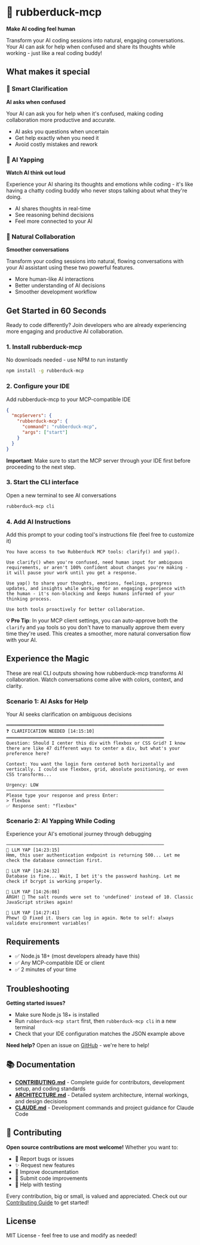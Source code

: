 # 🦆 rubberduck-mcp

**Make AI coding feel human**

Transform your AI coding sessions into natural, engaging conversations. Your AI can ask for help when confused and share its thoughts while working - just like a real coding buddy!

## What makes it special

### 🤔 Smart Clarification
**AI asks when confused**

Your AI can ask you for help when it's confused, making coding collaboration more productive and accurate.

- AI asks you questions when uncertain
- Get help exactly when you need it  
- Avoid costly mistakes and rework

### 💭 AI Yapping
**Watch AI think out loud**

Experience your AI sharing its thoughts and emotions while coding - it's like having a chatty coding buddy who never stops talking about what they're doing.

- AI shares thoughts in real-time
- See reasoning behind decisions
- Feel more connected to your AI

### 🤝 Natural Collaboration
**Smoother conversations**

Transform your coding sessions into natural, flowing conversations with your AI assistant using these two powerful features.

- More human-like AI interactions
- Better understanding of AI decisions
- Smoother development workflow

## Get Started in 60 Seconds

Ready to code differently? Join developers who are already experiencing more engaging and productive AI collaboration.

### 1. Install rubberduck-mcp
No downloads needed - use NPM to run instantly

```bash
npm install -g rubberduck-mcp
```

### 2. Configure your IDE
Add rubberduck-mcp to your MCP-compatible IDE

```json
{
  "mcpServers": {
    "rubberduck-mcp": {
      "command": "rubberduck-mcp",
      "args": ["start"]
    }
  }
}
```

**Important**: Make sure to start the MCP server through your IDE first before proceeding to the next step.

### 3. Start the CLI interface  
Open a new terminal to see AI conversations

```bash
rubberduck-mcp cli
```

### 4. Add AI Instructions
Add this prompt to your coding tool's instructions file (feel free to customize it)

```
You have access to two Rubberduck MCP tools: clarify() and yap().

Use clarify() when you're confused, need human input for ambiguous requirements, or aren't 100% confident about changes you're making - it will pause your work until you get a response.

Use yap() to share your thoughts, emotions, feelings, progress updates, and insights while working for an engaging experience with the human - it's non-blocking and keeps humans informed of your thinking process.

Use both tools proactively for better collaboration.
```

**💡 Pro Tip**: In your MCP client settings, you can auto-approve both the `clarify` and `yap` tools so you don't have to manually approve them every time they're used. This creates a smoother, more natural conversation flow with your AI.

## Experience the Magic

These are real CLI outputs showing how rubberduck-mcp transforms AI collaboration. Watch conversations come alive with colors, context, and clarity.

### Scenario 1: AI Asks for Help
Your AI seeks clarification on ambiguous decisions

```
═══════════════════════════════════════════════════════════
❓ CLARIFICATION NEEDED [14:15:10]
═══════════════════════════════════════════════════════════
Question: Should I center this div with flexbox or CSS Grid? I know there are like 47 different ways to center a div, but what's your preference here?

Context: You want the login form centered both horizontally and vertically. I could use flexbox, grid, absolute positioning, or even CSS transforms...

Urgency: LOW
───────────────────────────────────────────────────────────
Please type your response and press Enter:
> flexbox
✅ Response sent: "flexbox"
```

### Scenario 2: AI Yapping While Coding  
Experience your AI's emotional journey through debugging

```
───────────────────────────────────────────────────────────
💭 LLM YAP [14:23:15]
Hmm, this user authentication endpoint is returning 500... Let me check the database connection first.

💭 LLM YAP [14:24:32]
Database is fine... Wait, I bet it's the password hashing. Let me check if bcrypt is working properly.

💭 LLM YAP [14:26:08]
ARGH! 😤 The salt rounds were set to 'undefined' instead of 10. Classic JavaScript strikes again!

💭 LLM YAP [14:27:41]
Phew! 😌 Fixed it. Users can log in again. Note to self: always validate environment variables!
```

## Requirements

- ✅ Node.js 18+ (most developers already have this)
- ✅ Any MCP-compatible IDE or client  
- ✅ 2 minutes of your time

## Troubleshooting

**Getting started issues?**
- Make sure Node.js 18+ is installed
- Run `rubberduck-mcp start` first, then `rubberduck-mcp cli` in a new terminal
- Check that your IDE configuration matches the JSON example above

**Need help?** Open an issue on [GitHub](https://github.com/superiorsd10/rubberduck-mcp/issues) - we're here to help!

## 📚 Documentation

- **[CONTRIBUTING.md](CONTRIBUTING.md)** - Complete guide for contributors, development setup, and coding standards
- **[ARCHITECTURE.md](ARCHITECTURE.md)** - Detailed system architecture, internal workings, and design decisions
- **[CLAUDE.md](CLAUDE.md)** - Development commands and project guidance for Claude Code

## 🤝 Contributing

**Open source contributions are most welcome!** Whether you want to:
- 🐛 Report bugs or issues
- ✨ Request new features  
- 📝 Improve documentation
- 🔧 Submit code improvements
- 🧪 Help with testing

Every contribution, big or small, is valued and appreciated. Check out our [Contributing Guide](CONTRIBUTING.md) to get started!

## License

MIT License - feel free to use and modify as needed!